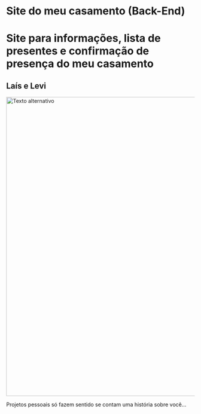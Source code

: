 
# Site do meu casamento (Back-End)


# Site para informações, lista de presentes e confirmação de presença do meu casamento 

## Laís e Levi
<img src="src/assets/IMG_0086.jpg" alt="Texto alternativo" width="800">


Projetos pessoais só fazem sentido se contam uma história sobre você...

